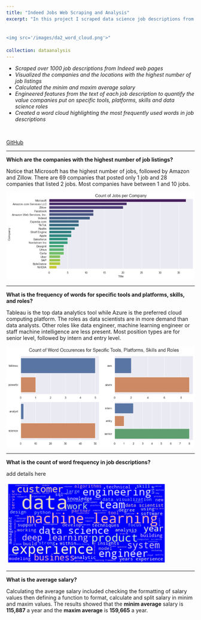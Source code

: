 ```yaml
---
title: "Indeed Jobs Web Scraping and Analysis"
excerpt: "In this project I scraped data science job descriptions from Indeed website. Asking the right questions and analyzing the scraped data allowed finding relevant insights. <br/>


<img src='/images/da2_word_cloud.png'>"

collection: dataanalysis
---
```


- *Scraped over 1000 job descriptions from Indeed web pages*
- *Visualized the companies and the locations with the highest number of job listings*
- *Calculated the minim and maxim average salary*
- *Engineered features from the text of each job description to quantify the value companies put on specific tools, platforms, skills and data science roles*
- *Created a word cloud highlighting the most frequently used words in job descriptions*
<br/>

[GitHub](https://github.com)



---
**Which are the companies with the highest number of job listings?**

Notice that Microsoft has the highest number of jobs, followed by Amazon and Zillow. There are 69 companies that posted only 1 job and 28 companies that listed 2 jobs. Most companies have between 1 and 10 jobs.



<img src='/images/da2_jobs_comp.png'>


---
**What is the frequency of words for specific tools and platforms, skills, and roles?**

Tableau is the top data analytics tool while Azure is the preferred cloud computing platform. The roles as data scientists are in more demand than data analysts. Other roles like data engineer, machine learning engineer or staff machine intelligence are less present. Most position types are for senior level, followed by intern and entry level.



<img src='/images/da2_tools_roles.png'>


---
**What is the count of word frequency in job descriptions?**

add details here



<img src='/images/da2_word_cloud.png'>


---
**What is the average salary?**

Calculating the average salary included checking the formatting of salary values then defining a function to format, calculate and split salary in minim and maxim values. 
The results showed that the **minim average** salary is **115,887** a year and the **maxim average** is **159,665** a year.





